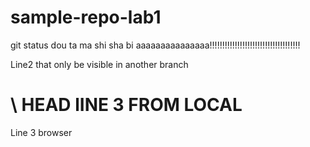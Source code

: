 # sample-repo-lab1
git status
dou ta ma shi sha bi
aaaaaaaaaaaaaaa!!!!!!!!!!!!!!!!!!!!!!!!!!!!!!!!!!!!

Line2 that only be visible in another branch


\\ HEAD
lINE 3 FROM LOCAL
=======
Line 3 browser

